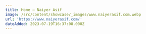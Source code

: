 ```yaml
---
title: Home — Naiyer Asif
image: /src/content/showcase/_images/www.naiyerasif.com.webp
url: 'https://www.naiyerasif.com/'
dateAdded: 2023-07-19T16:37:08.000Z
---
```


